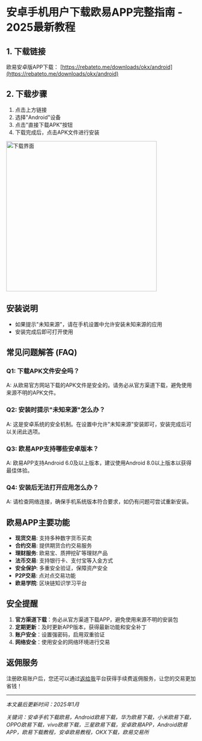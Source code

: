 # 安卓手机用户下载欧易APP完整指南 - 2025最新教程

## 1. 下载链接

欧易安卓版APP下载：
[https://rebateto.me/downloads/okx/android](https://rebateto.me/downloads/okx/android)

## 2. 下载步骤

1. 点击上方链接
2. 选择"Android"设备
3. 点击"直接下载APK"按钮
4. 下载完成后，点击APK文件进行安装

<img src="https://rebateto.me/rails/active_storage/blobs/redirect/eyJfcmFpbHMiOnsiZGF0YSI6MjYwLCJwdXIiOiJibG9iX2lkIn19--5da6050bdac26f9aa976cccb94c8a3f7c191c864/%E4%B8%8B%E8%BD%BD%E7%95%8C%E9%9D%A2.jpg" alt="下载界面" width="400" />

## 安装说明

- 如果提示"未知来源"，请在手机设置中允许安装未知来源的应用
- 安装完成后即可打开使用

## 常见问题解答 (FAQ)

### Q1: 下载APK文件安全吗？

A: 从欧易官方网站下载的APK文件是安全的。请务必从官方渠道下载，避免使用来源不明的APK文件。

### Q2: 安装时提示"未知来源"怎么办？

A: 这是安卓系统的安全机制。在设置中允许"未知来源"安装即可，安装完成后可以关闭此选项。

### Q3: 欧易APP支持哪些安卓版本？

A: 欧易APP支持Android 6.0及以上版本，建议使用Android 8.0以上版本以获得最佳体验。

### Q4: 安装后无法打开应用怎么办？

A: 请检查网络连接，确保手机系统版本符合要求，如仍有问题可尝试重新安装。

## 欧易APP主要功能

- **现货交易**: 支持多种数字货币买卖
- **合约交易**: 提供期货合约交易服务
- **理财服务**: 欧易宝、质押挖矿等理财产品
- **法币交易**: 支持银行卡、支付宝等入金方式
- **安全保护**: 多重安全验证，保障资产安全
- **P2P交易**: 点对点交易功能
- **欧易学院**: 区块链知识学习平台

## 安全提醒

1. **官方渠道下载**：务必从官方渠道下载APP，避免使用来源不明的安装包
2. **定期更新**：及时更新APP版本，获得最新功能和安全补丁
3. **账户安全**：设置强密码，启用双重验证
4. **网络安全**：使用安全的网络环境进行交易

## 返佣服务

注册欧易账户后，您还可以通过[返给我](https://rebateto.me)平台获得手续费返佣服务，让您的交易更加省钱！

---

*本文最后更新时间：2025年1月*

*关键词：安卓手机下载欧易，Android欧易下载，华为欧易下载，小米欧易下载，OPPO欧易下载，vivo欧易下载，三星欧易下载，安卓欧易APP，Android欧易APP，欧易下载教程，安卓欧易教程，OKX下载，欧易交易所*
